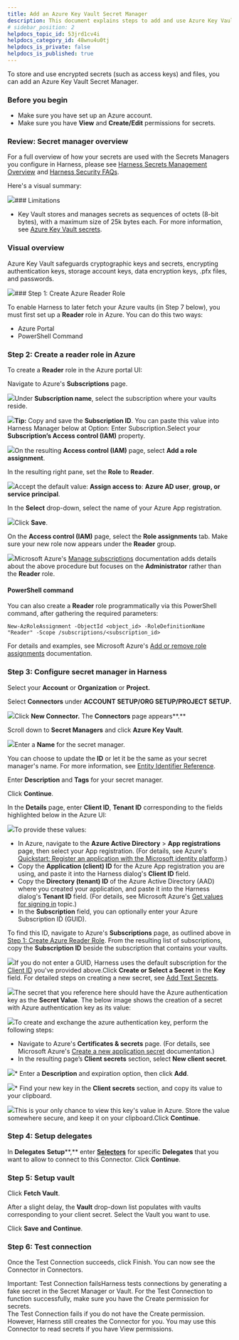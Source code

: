 ```yaml
---
title: Add an Azure Key Vault Secret Manager
description: This document explains steps to add and use Azure Key Vault to store and use encrypted secrets, such as access keys.
# sidebar_position: 2
helpdocs_topic_id: 53jrd1cv4i
helpdocs_category_id: 48wnu4u0tj
helpdocs_is_private: false
helpdocs_is_published: true
---
```


To store and use encrypted secrets (such as access keys) and files, you can add an Azure Key Vault Secret Manager.

### Before you begin

* Make sure you have set up an Azure account.
* Make sure you have **View** and **Create/Edit** permissions for secrets.

### Review: Secret manager overview

For a full overview of how your secrets are used with the Secrets Managers you configure in Harness, please see [Harness Secrets Management Overview](/article/hngrlb7rd6-harness-secret-manager-overview) and [Harness Security FAQs](/article/320domdle1-harness-security-faqs).

Here's a visual summary:

![](https://files.helpdocs.io/i5nl071jo5/articles/53jrd1cv4i/1652464280315/image.png)### Limitations

* Key Vault stores and manages secrets as sequences of octets (8-bit bytes), with a maximum size of 25k bytes each. For more information, see [Azure Key Vault secrets](https://docs.microsoft.com/en-us/azure/key-vault/secrets/about-secrets).

### Visual overview

Azure Key Vault safeguards cryptographic keys and secrets, encrypting authentication keys, storage account keys, data encryption keys, .pfx files, and passwords.

![](https://files.helpdocs.io/i5nl071jo5/articles/53jrd1cv4i/1623393632575/screenshot-2021-06-11-at-12-09-45-pm.png)### Step 1: Create Azure Reader Role

To enable Harness to later fetch your Azure vaults (in Step 7 below), you must first set up a **Reader** role in Azure. You can do this two ways:

* Azure Portal
* PowerShell Command

### Step 2: Create a reader role in Azure

To create a **Reader** role in the Azure portal UI:

Navigate to Azure's **Subscriptions** page.

![](https://files.helpdocs.io/i5nl071jo5/articles/53jrd1cv4i/1623394114616/screenshot-2021-06-11-at-12-16-26-pm.png)Under **Subscription name**, select the subscription where your vaults reside.

![](https://files.helpdocs.io/kw8ldg1itf/articles/2nv0gy1wnh/1585695399595/image.png)**Tip:** Copy and save the **Subscription ID**. You can paste this value into Harness Manager below at Option: Enter Subscription.Select your **Subscription’s Access control (IAM)** property.

![](https://files.helpdocs.io/kw8ldg1itf/articles/2nv0gy1wnh/1585528480442/image.png)On the resulting **Access control (IAM)** page, select **Add a role assignment**.

In the resulting right pane, set the **Role** to **Reader**.

![](https://files.helpdocs.io/kw8ldg1itf/articles/2nv0gy1wnh/1585529001796/image.png)Accept the default value: **Assign access to**: **Azure AD user**, **group, or service principal**.

In the **Select** drop-down, select the name of your Azure App registration.

![](https://files.helpdocs.io/kw8ldg1itf/articles/2nv0gy1wnh/1585529163155/image.png)Click **Save**.

On the **Access control (IAM)** page, select the **Role assignments** tab. Make sure your new role now appears under the **Reader** group.

![](https://files.helpdocs.io/kw8ldg1itf/articles/2nv0gy1wnh/1585529477508/image.png)Microsoft Azure's [Manage subscriptions](https://docs.microsoft.com/en-us/azure/cost-management-billing/manage/add-change-subscription-administrator#to-assign-a-user-as-an-administrator) documentation adds details about the above procedure but focuses on the **Administrator** rather than the **Reader** role.

#### PowerShell command

You can also create a **Reader** role programmatically via this PowerShell command, after gathering the required parameters:


```
New-AzRoleAssignment -ObjectId <object_id> -RoleDefinitionName "Reader" -Scope /subscriptions/<subscription_id>
```
For details and examples, see Microsoft Azure's [Add or remove role assignments](https://docs.microsoft.com/en-us/azure/role-based-access-control/role-assignments-powershell#application-at-a-subscription-scope) documentation.

### Step 3: Configure secret manager in Harness

Select your **Account** or **Organization** or **Project.**

Select **Connectors** under **ACCOUNT SETUP/ORG SETUP/PROJECT SETUP.**

![](https://files.helpdocs.io/i5nl071jo5/articles/53jrd1cv4i/1623397246580/screenshot-2021-06-11-at-1-09-24-pm.png)Click **New Connector.** The **Connectors** page appears**.**

Scroll down to **Secret Managers** and click **Azure Key Vault**.

![](https://files.helpdocs.io/kw8ldg1itf/articles/53jrd1cv4i/1658122632903/screenshot-2022-07-18-at-11-03-57-am.png)Enter a **Name** for the secret manager.

You can choose to update the **ID** or let it be the same as your secret manager's name. For more information, see [Entity Identifier Reference](https://ngdocs.harness.io/article/li0my8tcz3-entity-identifier-reference).

Enter **Description** and **Tags** for your secret manager.

Click **Continue**.

In the **Details** page, enter **Client ID**, **Tenant ID** corresponding to the fields highlighted below in the Azure UI:

![](https://files.helpdocs.io/kw8ldg1itf/articles/2nv0gy1wnh/1585627547567/image.png)To provide these values:

* In Azure, navigate to the **Azure Active Directory** > **App registrations** page, then select your App registration. (For details, see Azure's [Quickstart: Register an application with the Microsoft identity platform](https://docs.microsoft.com/en-us/azure/active-directory/develop/quickstart-v1-add-azure-ad-app).)
* Copy the **Application (client) ID** for the Azure App registration you are using, and paste it into the Harness dialog's **Client ID** field.
* Copy the **Directory (tenant) ID** of the Azure Active Directory (AAD) where you created your application, and paste it into the Harness dialog's **Tenant ID** field. (For details, see Microsoft Azure's [Get values for signing in](https://docs.microsoft.com/en-us/azure/active-directory/develop/howto-create-service-principal-portal#get-values-for-signing-in) topic.)
* In the **Subscription** field, you can optionally enter your Azure Subscription ID (GUID).

To find this ID, navigate to Azure's **Subscriptions** page, as outlined above in [Step 1: Create Azure Reader Role](/article/53jrd1cv4i-azure-key-vault#create_azure_reader_role). From the resulting list of subscriptions, copy the **Subscription ID** beside the subscription that contains your vaults.

![](https://files.helpdocs.io/kw8ldg1itf/articles/2nv0gy1wnh/1585625743106/image.png)If you do not enter a GUID, Harness uses the default subscription for the [Client ID](#step_4) you've provided above.Click **Create or Select a Secret** in the **Key** field. For detailed steps on creating a new secret, see [Add Text Secrets](/article/osfw70e59c).

![](https://files.helpdocs.io/kw8ldg1itf/articles/53jrd1cv4i/1665658319446/screenshot-2022-10-13-at-4-21-10-pm.png)The secret that you reference here should have the Azure authentication key as the **Secret Value**. The below image shows the creation of a secret with Azure authentication key as its value:

![](https://files.helpdocs.io/i5nl071jo5/articles/53jrd1cv4i/1625567933099/screenshot-2021-07-06-at-4-03-24-pm.png)To create and exchange the azure authentication key, perform the following steps:

* Navigate to Azure's **Certificates & secrets** page. (For details, see Microsoft Azure's [Create a new application secret](https://docs.microsoft.com/en-us/azure/azure-resource-manager/resource-group-create-service-principal-portal#get-application-id-and-authentication-key) documentation.)
* In the resulting page’s **Client secrets** section, select **New client secret**.

![](https://files.helpdocs.io/kw8ldg1itf/articles/2nv0gy1wnh/1585535715641/image.png)* Enter a **Description** and expiration option, then click **Add**.

![](https://files.helpdocs.io/kw8ldg1itf/articles/2nv0gy1wnh/1585536012676/image.png)* Find your new key in the **Client secrets** section, and copy its value to your clipboard.

![](https://files.helpdocs.io/kw8ldg1itf/articles/2nv0gy1wnh/1585536424303/image.png)This is your only chance to view this key's value in Azure. Store the value somewhere secure, and keep it on your clipboard.Click **Continue**.

### Step 4: Setup delegates

In **Delegates** **Setup****,** enter [**Selectors**](https://harness.helpdocs.io/article/nnuf8yv13o-select-delegates-with-selectors#option_select_a_delegate_for_a_connector_using_tags) for specific **Delegates** that you want to allow to connect to this Connector. Click **Continue**.

### Step 5: Setup vault

Click **Fetch Vault**.

After a slight delay, the **Vault** drop-down list populates with vaults corresponding to your client secret. Select the Vault you want to use.

Click **Save and Continue**.

### Step 6: Test connection

Once the Test Connection succeeds, click Finish. You can now see the Connector in Connectors.

Important: Test Connection failsHarness tests connections by generating a fake secret in the Secret Manager or Vault. For the Test Connection to function successfully, make sure you have the Create permission for secrets.  
The Test Connection fails if you do not have the Create permission. However, Harness still creates the Connector for you. You may use this Connector to read secrets if you have View permissions.